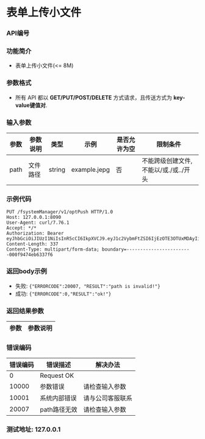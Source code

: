 表单上传小文件
=================================

### API编号

### 功能简介
* 表单上传小文件(<= 8M)

### 参数格式

* 所有 API 都以 **GET/PUT/POST/DELETE** 方式请求，且传送方式为 **key-value键值对**.

### 输入参数


 参数           |参数说明                 |  类型       |   示例         |是否允许为空|  限制条件
----------------|-------------------------|-------------|----------------|------------|---------------------
path            |文件路径                 |string       |  example.jepg  |否          |不能跨级创建文件,不能以/或./或../开头


### 示例代码

    PUT /fsystemManager/v1/optPush HTTP/1.0
    Host: 127.0.0.1:8090
    User-Agent: curl/7.76.1
    Accept: */*
    Authorization: Bearer eyJhbGciOiJIUzI1NiIsInR5cCI6IkpXVCJ9.eyJ1c2VybmFtZSI6IjEzOTE3OTUxMDAyIiwiZXhwIjoxNzM3NTEzNDMwLCJwYXNzd29yZCI6ImxvdmVAMTIzNDU2In0.5uGXZeluzZINWPsAt3nD0TOvGjOUudTJVnOKT7qDfxQ
    Content-Length: 337
    Content-Type: multipart/form-data; boundary=------------------------000f9474eb6337f6

### 返回body示例

* 失败: `{"ERRORCODE":20007, "RESULT":"path is invalid!"}`
* 成功: `{"ERRORCODE":0,"RESULT":"ok!"}`


### 返回结果参数

参数            | 参数说明
----------------|-------------------------------


### 错误编码

错误编码    | 错误描述                  | 解决办法
------------|---------------------------|------------------
0           | Request OK                |
10000       | 参数错误                  | 请检查输入参数
10001       | 系统内部错误              | 请与公司客服联系
20007       | path路径无效              | 请检查输入参数

### 测试地址: 127.0.0.1

